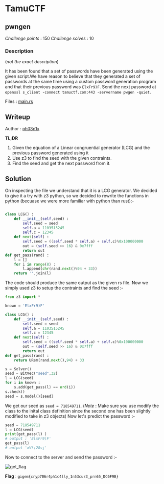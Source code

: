 # TamuCTF

## pwngen

*Challenge points* : 150
*Challenge solves* : 10

### Description

(*not the exact description*)

It has been found that a set of passwords have been generated using the given script.We have reason to believe that they generated a set of passwords at the same time using a custom password generation program and that their previous password was `ElxFr9)F`. Send the next password at `openssl s_client -connect tamuctf.com:443 -servername pwgen -quiet`.

Files : [main.rs]()

## Writeup

Author : [ph03n1x](https://github.com/meenakshisl)

**TL;DR**
1. Given the equation of a Linear congruential generator (LCG) and the previous password generated using it
2. Use z3 to find the seed with the given contraints.
3. Find the seed and get the next password from it.

## Solution

On inspecting the file we understand that it is a LCG generator. We decided to give it a try with z3 python, so we decided to rewrite the functions in python (becuase we were more familiar with python than rust):-

```python

class LCG() : 
    def __init__(self,seed) : 
        self.seed = seed 
        self.a = 1103515245 
        self.c = 12345 
    def next(self) : 
        self.seed = ((self.seed * self.a) + self.c)%0x100000000 
        out = (self.seed >> 16) & 0x7fff 
        return out
def get_pass(rand) : 
    l = [] 
    for i in range(8) : 
        l.append(chr(rand.next()%94 + 33)) 
    return ''.join(l) 
```

The code should produce the same output as the given rs file. Now we simply used z3 to setup the contraints and find the seed :-

```python
from z3 import *

known = 'ElxFr9)F' 

class LCG() :
    def __init__(self,seed) :
        self.seed = seed
        self.a = 1103515245
        self.c = 12345
    def next(self) :
        self.seed = ((self.seed * self.a) + self.c)%0x100000000
        out = (self.seed >> 16) & 0x7fff
        return out
def get_pass(rand) :
    return URem(rand.next(),94) + 33

s = Solver()
seed = BitVec("seed",32)
l = LCG(seed)
for i in known :
    s.add(get_pass(l) == ord(i))
s.check()
seed = s.model()[seed]
```

We get our seed as `seed = 718549711`. 
(*Note* : Make sure you use modify the class to the inital class definition since the second one has been slightly modified to take in z3 objects)
Now let's predict the password :-

```python
seed = 718549711      
l = LCG(seed)         
print(get_pass(l) )          
# output : 'ElxFr9)F'
get_pass(l)           
# output 'xV!;28vj'
```

Now to connect to the server and send the password :-

![get_flag](https://github.com/Team-Shakti/CTF-Write-ups/blob/master/docs/crypto/TamuCTF/pwngen/get_flag.png)

**Flag** : `gigem{cryp706r4ph1c4lly_1n53cur3_prn65_DC6F9B}`